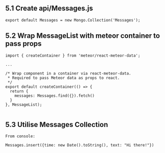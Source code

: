 5.1 Create api/Messages.js
-------------------------------------
```
export default Messages = new Mongo.Collection('Messages');
```

5.2 Wrap MessageList with meteor container to pass props
-------------------------------------
```
import { createContainer } from 'meteor/react-meteor-data';

...

/* Wrap component in a container via react-meteor-data.
 * Required to pass Meteor data as props to react.
 */
export default createContainer(() => {
  return {
    messages: Messages.find({}).fetch()
  }
}, MessageList);


```

5.3 Utilise Messages Collection
-------------------------------------
```
From console:

Messages.insert({time: new Date().toString(), text: "Hi there!"})
```
